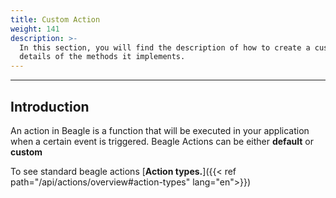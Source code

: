 ```yaml
---
title: Custom Action
weight: 141
description: >-
  In this section, you will find the description of how to create a custom action and
  details of the methods it implements.
---
```


---

## Introduction

An action in Beagle is a function that will be executed in your application when a certain event is triggered. Beagle Actions can be either **default** or **custom**

To see standard beagle actions [**Action types.**]({{< ref path="/api/actions/overview#action-types" lang="en">}})
